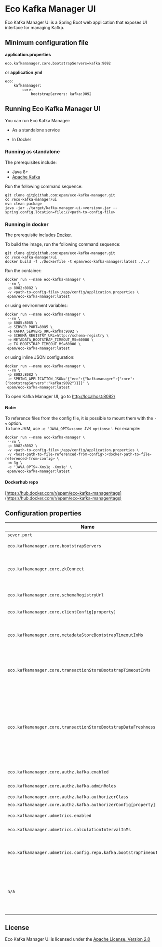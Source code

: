 # Eco Kafka Manager UI

Eco Kafka Manager UI is a Spring Boot web application that exposes UI interface for managing Kafka.

## Minimum configuration file

**application.properties**
```
eco.kafkamanager.core.bootstrapServers=kafka:9092
```

or **application.yml**
```
eco:
    kafkamanager:
        core:
            bootstrapServers: kafka:9092
```

## Running Eco Kafka Manager UI 

You can run Eco Kafka Manager: 

* As a standalone service 

* In Docker 

### Running as standalone

The prerequisites include:
* Java 8+
* [Apache Kafka](https://kafka.apache.org/)

Run the following command sequence:
```
git clone git@github.com:epam/eco-kafka-manager.git
cd /eco-kafka-manager/ui
mvn clean package
java -jar ./target/kafka-manager-ui-<version>.jar --spring.config.location=file://<path-to-config-file>
```

### Running in docker

The prerequisite includes [Docker](https://www.docker.com/get-started).

To build the image, run the following command sequence:
```
git clone git@github.com:epam/eco-kafka-manager.git
cd /eco-kafka-manager/ui
docker build -f ./Dockerfile -t epam/eco-kafka-manager:latest ./../
```

Run the container:
```
docker run --name eco-kafka-manager \
 --rm \
 -p 8082:8082 \
 -v <path-to-config-file>:/app/config/application.properties \
 epam/eco-kafka-manager:latest
```

or using environment variables:
```
docker run --name eco-kafka-manager \
 --rm \
 -p 8085:8085 \
 -e SERVER_PORT=8085 \
 -e KAFKA_SERVERS_URL=kafka:9092 \
 -e SCHEMA_REGISTRY_URL=http://schema-registry \
 -e METADATA_BOOTSTRAP_TIMEOUT_MS=60000 \
 -e TX_BOOTSTRAP_TIMEOUT_MS=60000 \
 epam/eco-kafka-manager:latest
```

or using inline JSON configuration:
```
docker run --name eco-kafka-manager \
 --rm \
 -p 8082:8082 \
 -e SPRING_APPLICATION_JSON='{"eco":{"kafkamanager":{"core":{"bootstrapServers":"kafka:9092"}}}}' \
 epam/eco-kafka-manager:latest
```

To open Kafka Manager UI, go to [http://localhost:8082/](http://localhost:8082/)

#### Note:

To reference files from the config file, it is possible to mount them with the
`-v` option. <br />
To tune JVM, use `-e 'JAVA_OPTS=<some JVM options>'`.
For example:
```
docker run --name eco-kafka-manager \
 --rm \
 -p 8082:8082 \
 -v <path-to-config-file>:/app/config/application.properties \
 -v <host-path-to-file-referenced-from-config>:<docker-path-to-file-referenced-from-config> \
 -m 3g \
 -e 'JAVA_OPTS=-Xms1g -Xmx1g' \
 epam/eco-kafka-manager:latest
```

#### Dockerhub repo

[https://hub.docker.com/r/epam/eco-kafka-manager/tags](https://hub.docker.com/r/epam/eco-kafka-manager/tags)

## Configuration properties

Name | Environment Variable | Description | Default
---  | ---                  | ---         | --- 
`sever.port` | SERVER_PORT | Server HTTP port. | 8082
`eco.kafkamanager.core.bootstrapServers` | KAFKA_SERVERS_URL | A comma-separated list of Kafka brokers to connect to. |
`eco.kafkamanager.core.zkConnect` | ZK_CONNECT | An external representation of Zookeeper connection string (with external host/IP) to connect to Kafka/ZK inside Docker containers. For other cases this property should be left empty. |
`eco.kafkamanager.core.schemaRegistryUrl` | SCHEMA_REGISTRY_URL | URL to the [Schema Registry](https://docs.confluent.io/current/schema-registry/index.html) REST API, used for reading records in Avro format serialized using the Schema Registry. |
`eco.kafkamanager.core.clientConfig[property]` | | Common Kafka [client properties](https://kafka.apache.org/23/documentation.html#adminclientconfigs), used to connect to cluster. |
`eco.kafkamanager.core.metadataStoreBootstrapTimeoutInMs` | METADATA_BOOTSTRAP_TIMEOUT_MS | Max duration in milliseconds for bootstrapping user-defined metadata. If timeout is too small, you may observe stale data for some time (gets consistent eventually) after service is started. | 180000
`eco.kafkamanager.core.transactionStoreBootstrapTimeoutInMs` | TX_BOOTSTRAP_TIMEOUT_MS | Max duration in milliseconds for bootstrapping transaction metadata (`__transaction_state`). If timeout is too small, you may observe stale data for some time (gets consistent eventually) after service is started. | 180000
`eco.kafkamanager.core.transactionStoreBootstrapDataFreshness` | TX_BOOTSTRAP_DATA_FRESHNESS | Defines the data freshness window for bootstrapping transaction metadata (`__transaction_state`). <br/><br/> Possible values: <br/> `ONE_HOUR` <br/> `TWO_HOURS` <br/> `THREE_HOURS` <br/> `ONE_DAY` <br/> `TWO_DAYS` <br/> `THREE_DAYS` <br/> `ONE_WEEK` <br/> `TWO_WEEKS` <br/> `THREE_WEEKS` | `ONE_HOUR`
`eco.kafkamanager.core.authz.kafka.enabled` | | Controls whether authorization is enabled/disabled. | `false`
`eco.kafkamanager.core.authz.kafka.adminRoles` | | List of admin roles. Users with this roles have all permissions. |
`eco.kafkamanager.core.authz.kafka.authorizerClass` | | Kafka [Authorizer](https://cwiki.apache.org/confluence/display/KAFKA/KIP-11+-+Authorization+Interface) implementation. | `kafka.security.auth.SimpleAclAuthorizer`
`eco.kafkamanager.core.authz.kafka.authorizerConfig[property]` | | Kafka [Authorizer](https://cwiki.apache.org/confluence/display/KAFKA/KIP-11+-+Authorization+Interface) properties. | 
`eco.kafkamanager.udmetrics.enabled` | UDM_ENABLED | Controls whether UDM manager is enabled/disabled.  | `false`
`eco.kafkamanager.udmetrics.calculationIntervalInMs` | UDM_CALCULATION_INTERVAL | Interval in milliseconds at which metric values are calculated/refreshed. | 60000
`eco.kafkamanager.udmetrics.config.repo.kafka.bootstrapTimeoutInMs` | UDM_BOOTSTRAP_TIMEOUT_MS | Max duration in milliseconds for bootstrapping metric configurations. If timeout is too small, you may observe stale data for some time (gets consistent eventually) after service is started. | 60000
`n/a` | SPRING_APPLICATION_JSON | Flexible way to provide a set of configuration properties using inline JSON. For example, `eco.kafkamanager.core.schemaRegistryUrl` can be set as `{"eco":{"kafkamanager":{"store":{"schemaRegistryUrl":"http://schema-registry"}}}}` | 

## License

Eco Kafka Manager UI is licensed under the [Apache License, Version 2.0](https://www.apache.org/licenses/LICENSE-2.0)
